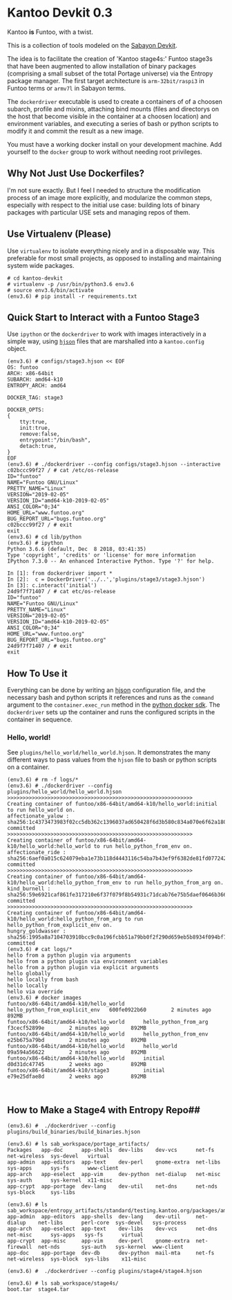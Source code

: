 # Kantoo Devkit 0.3 #

Kantoo **is** Funtoo, with a twist.

This is a collection of tools modeled on the [Sabayon Devkit](https://github.com/Sabayon/devkit).

The idea is to facilitate the creation of 'Kantoo stage4s:' Funtoo stage3s that have been augmented to allow installation of binary packages (comprising a small subset of the total Portage universe) via the Entropy package manager. The first target architecture is `arm-32bit/raspi3` in Funtoo terms or `armv7l` in Sabayon terms.

The `dockerdriver` executable is used to create a containers of of a choosen subarch, profile and mixins, attaching bind mounts (files and directorys on the host that become visible in the container at a choosen location) and environment variables, and executing a series of bash or python scripts to modify it and commit the result as a new image.

You must have a working docker install on your development machine. Add yourself to the `docker` group to work without needing root privileges.  

## Why Not Just Use Dockerfiles? ##

I'm not sure exactly. But I feel I needed to structure the modification process of an image more explicitly, and modularize the common steps, especially with respect to the initial use case: building lots of binary packages with particular USE sets and managing repos of them.

## Use Virtualenv (Please) ##

Use `virtualenv` to isolate everything nicely and in a disposable way. This preferable for most small projects, as opposed to installing and maintaining system wide packages.

```commandline
# cd kantoo-devkit
# virtualenv -p /usr/bin/python3.6 env3.6
# source env3.6/bin/activate
(env3.6) # pip install -r requirements.txt
```

## Quick Start to Interact with a Funtoo Stage3 ##

Use `ipython` or the `dockerdriver` to work with images interactively in a simple way, using [`hjson`](hjson.org) files that are marshalled into a `kantoo.config` object.


```commandline
(env3.6) # configs/stage3.hjson << EOF
OS: funtoo
ARCH: x86-64bit
SUBARCH: amd64-k10
ENTROPY_ARCH: amd64

DOCKER_TAG: stage3

DOCKER_OPTS:
{
    tty:true,
    init:true,
    remove:false,
    entrypoint:"/bin/bash",
    detach:true,
}
EOF
(env3.6) # ./dockerdriver --config configs/stage3.hjson --interactive
c02bccc99f27 / # cat /etc/os-release 
ID="funtoo"
NAME="Funtoo GNU/Linux"
PRETTY_NAME="Linux"
VERSION="2019-02-05"
VERSION_ID="amd64-k10-2019-02-05"
ANSI_COLOR="0;34"
HOME_URL="www.funtoo.org"
BUG_REPORT_URL="bugs.funtoo.org"
c02bccc99f27 / # exit
exit
(env3.6) # cd lib/python
(env3.6) # ipython
Python 3.6.6 (default, Dec  8 2018, 03:41:35) 
Type 'copyright', 'credits' or 'license' for more information
IPython 7.3.0 -- An enhanced Interactive Python. Type '?' for help.

In [1]: from dockerdriver import * 
In [2]:  c = DockerDriver('../..','plugins/stage3/stage3.hjson')
In [3]: c.interact('initial') 
24d9f7f71407 / # cat etc/os-release
ID="funtoo"
NAME="Funtoo GNU/Linux"
PRETTY_NAME="Linux"
VERSION="2019-02-05"
VERSION_ID="amd64-k10-2019-02-05"
ANSI_COLOR="0;34"
HOME_URL="www.funtoo.org"
BUG_REPORT_URL="bugs.funtoo.org"
24d9f7f71407 / # exit
exit
```

## How To Use it ##

Everything can be done by writing an [hjson](hjson.org) configuration file, and the necessary bash and python scripts it references and runs as the `command` argument to the `container.exec_run` method in the [python docker sdk](https://docker-py.readthedocs.io/en/stable/index.html). The `dockerdriver` sets up the container and runs the configured scripts in the container in sequence.

### Hello, world! ###
See `plugins/hello_world/hello_world.hjson`. It demonstrates the many different ways to pass values from the `hjson` file to bash or python scripts on a container.

```commandline
(env3.6) # rm -f logs/*
(env3.6) # ./dockerdriver --config plugins/hello_world/hello_world.hjson
>>>>>>>>>>>>>>>>>>>>>>>>>>>>>>>>>>>>>>>>>>>>>>>>>>>>>>>>>>>>
Creating container of funtoo/x86-64bit/amd64-k10/hello_world:initial to run hello_world on.
affectionate_yalow : sha256:1c4373473983f02cc5db362c1396037ad650428f6d3b580c834a070e6f62a180 committed
>>>>>>>>>>>>>>>>>>>>>>>>>>>>>>>>>>>>>>>>>>>>>>>>>>>>>>>>>>>>
Creating container of funtoo/x86-64bit/amd64-k10/hello_world:hello_world to run hello_python_from_env on.
affectionate_ride : sha256:6aef0a015c624079eba1e73b118d4443116c54ba7b43ef9f6382de81fd077242 committed
>>>>>>>>>>>>>>>>>>>>>>>>>>>>>>>>>>>>>>>>>>>>>>>>>>>>>>>>>>>>
Creating container of funtoo/x86-64bit/amd64-k10/hello_world:hello_python_from_env to run hello_python_from_arg on.
kind_burnell : sha256:59e6921caf861fe317210e6f37f079f8b54931c71dcab76e75b5daef0646b366 committed
>>>>>>>>>>>>>>>>>>>>>>>>>>>>>>>>>>>>>>>>>>>>>>>>>>>>>>>>>>>>
Creating container of funtoo/x86-64bit/amd64-k10/hello_world:hello_python_from_arg to run hello_python_from_explicit_env on.
hungry_goldwasser : sha256:1995a8a7104703910bcc9c0a196fcbb51a79bb0f2f290d659eb5b8934f094bf7 committed
(env3.6) # cat logs/*
hello from a python plugin via arguments
hello from a python plugin via environment variables
hello from a python plugin via explicit arguments
hello globally
hello locally from bash
hello locally
hello via override
(env3.6) # docker images
funtoo/x86-64bit/amd64-k10/hello_world      hello_python_from_explicit_env   600fe0922b60        2 minutes ago       892MB
funtoo/x86-64bit/amd64-k10/hello_world      hello_python_from_arg            f3cecf52899e        2 minutes ago       892MB
funtoo/x86-64bit/amd64-k10/hello_world      hello_python_from_env            e25b675a79bd        2 minutes ago       892MB
funtoo/x86-64bit/amd64-k10/hello_world      hello_world                      09a594a56622        2 minutes ago       892MB
funtoo/x86-64bit/amd64-k10/hello_world      initial                          d0d31dc47745        2 weeks ago         892MB
funtoo/x86-64bit/amd64-k10/stage3           initial                          e79e25dfae8d        2 weeks ago         892MB
 


```

## How to Make a Stage4 with Entropy Repo##

```commandline
(env3.6) #  ./dockerdriver --config plugins/build_binaries/build_binaries.hjson
```

```commandline
(env3.6) # ls sab_workspace/portage_artifacts/
Packages   app-doc      app-shells  dev-libs    dev-vcs      net-fs    net-wireless  sys-devel   virtual
app-admin  app-editors  app-text    dev-perl    gnome-extra  net-libs  sys-apps      sys-fs      www-client
app-arch   app-eselect  app-vim     dev-python  net-dialup   net-misc  sys-auth      sys-kernel  x11-misc
app-crypt  app-portage  dev-lang    dev-util    net-dns      net-nds   sys-block     sys-libs
```

```commandline
(env3.6) # ls sab_workspace/entropy_artifacts/standard/testing.kantoo.org/packages/amd64/5
app-admin  app-editors  app-shells  dev-lang    dev-util     net-dialup    net-libs      perl-core  sys-devel   sys-process
app-arch   app-eselect  app-text    dev-libs    dev-vcs      net-dns       net-misc      sys-apps   sys-fs      virtual
app-crypt  app-misc     app-vim     dev-perl    gnome-extra  net-firewall  net-nds       sys-auth   sys-kernel  www-client
app-doc    app-portage  dev-db      dev-python  mail-mta     net-fs        net-wireless  sys-block  sys-libs    x11-misc
```

```commandline
(env3.6) #  ./dockerdriver --config plugins/stage4/stage4.hjson
```

```commandline
(env3.6) # ls sab_workspace/stage4s/
boot.tar  stage4.tar
```


